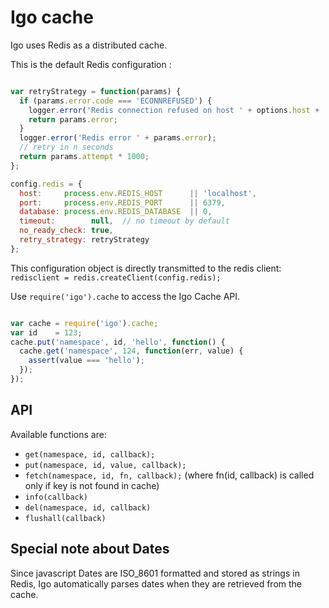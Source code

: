 
# Igo cache

Igo uses Redis as a distributed cache.

This is the default Redis configuration :
```js

var retryStrategy = function(params) {
  if (params.error.code === 'ECONNREFUSED') {
    logger.error('Redis connection refused on host ' + options.host + ':' + options.port);
    return params.error;
  }
  logger.error('Redis error ' + params.error);
  // retry in n seconds
  return params.attempt * 1000;
};

config.redis = {
  host:     process.env.REDIS_HOST      || 'localhost',
  port:     process.env.REDIS_PORT      || 6379,
  database: process.env.REDIS_DATABASE  || 0,
  timeout:        null,  // no timeout by default
  no_ready_check: true,
  retry_strategy: retryStrategy
};
```

This configuration object is directly transmitted to the redis client: `redisclient = redis.createClient(config.redis);`

Use `require('igo').cache` to access the Igo Cache API.

```js

var cache = require('igo').cache;
var id    = 123;
cache.put('namespace', id, 'hello', function() {
  cache.get('namespace', 124, function(err, value) {
    assert(value === 'hello');
  });
});

```

## API
Available functions are:
- `get(namespace, id, callback);`
- `put(namespace, id, value, callback);`
- `fetch(namespace, id, fn, callback);`  (where fn(id, callback) is called only if key is not found in cache)
- `info(callback)`
- `del(namespace, id, callback)`
- `flushall(callback)`

## Special note about Dates
Since javascript Dates are ISO_8601 formatted and stored as strings in Redis, Igo automatically parses dates when they are retrieved from the cache.
